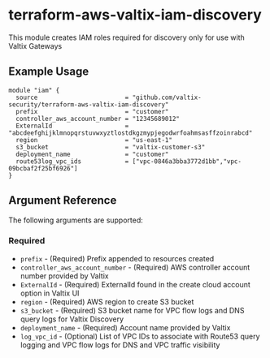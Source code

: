 # terraform-aws-valtix-iam-discovery
This module creates IAM roles required for discovery only for use with Valtix Gateways

## Example Usage
```hcl
module "iam" {
  source                        = "github.com/valtix-security/terraform-aws-valtix-iam-discovery"
  prefix                        = "customer"
  controller_aws_account_number = "12345689012"
  ExternalId                    = "abcdeefghijklmnopqrstuvwxyztlostdkgzmypjegodwrfoahmsasffzoinrabcd"
  region                        = "us-east-1"
  s3_bucket                     = "valtix-customer-s3"
  deployment_name               = "customer"
  route53log_vpc_ids            = ["vpc-0846a3bba3772d1bb","vpc-09bcbaf2f25bf6926"]
}
```

## Argument Reference

The following arguments are supported:
### Required
* `prefix` - (Required) Prefix appended to resources created
* `controller_aws_account_number` - (Required) AWS controller account number provided by Valtix
* `ExternalId` - (Required) ExternalId found in the create cloud account option in Valtix UI
* `region` - (Required) AWS region to create S3 bucket
* `s3_bucket` - (Required) S3 bucket name for VPC flow logs and DNS query logs for Valtix Discovery
* `deployment_name` - (Required) Account name provided by Valtix
* `log_vpc_id` - (Optional) List of VPC IDs to associate with Route53 query logging and VPC flow logs for DNS and VPC traffic visibility